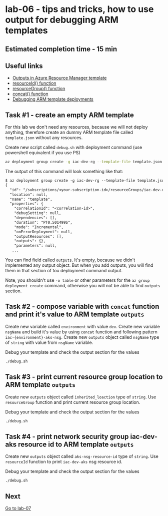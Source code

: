 # lab-06 - tips and tricks, how to use output for debugging ARM templates

## Estimated completion time - 15 min

## Useful links

* [Outputs in Azure Resource Manager template](https://docs.microsoft.com/en-us/azure/azure-resource-manager/templates/template-outputs?tabs=azure-cli)
* [resourceId() function](https://docs.microsoft.com/en-us/azure/azure-resource-manager/templates/template-functions-resource#resourceid)
* [resourceGroup() function](https://docs.microsoft.com/en-us/azure/azure-resource-manager/templates/template-functions-resource#resourcegroup)
* [concat() function](https://docs.microsoft.com/en-us/azure/azure-resource-manager/templates/template-functions-string#concat)
* [Debugging ARM template deployments](https://azure.microsoft.com/nb-no/blog/debugging-arm-template-deployments/)

## Task #1 - create an empty ARM template

For this lab we don't need any resources, because we will not deploy anything, therefore create an dummy ARM template file called `template.json` without any resources.

Create new script called `debug.sh` with deployment command
(use powershell equivalent if you use PS)

```bash
az deployment group create -g iac-dev-rg --template-file template.json --verbose
```

The output of this command will look something like that:

```txt
$ az deployment group create -g iac-dev-rg --template-file template.json
{
  "id": "/subscriptions/<your-subscription-id>/resourceGroups/iac-dev-rg/providers/Microsoft.Resources/deployments/template",
  "location": null,
  "name": "template",
  "properties": {
    "correlationId": "<correlation-id>",
    "debugSetting": null,
    "dependencies": [],
    "duration": "PT0.501499S",
    "mode": "Incremental",
    "onErrorDeployment": null,
    "outputResources": [],
    "outputs": {},
    "parameters": null,
   ...
```

You can find field called `outputs`. It's empty, because we didn't implemented any output object. But when you add outputs, you will find them in that section of tou deployment command output.

Note, you shouldn't use `-o table` or other parameters for the `az group deployment create` command, otherwise you will not be able to find `outputs` section.

## Task #2 - compose variable with `concat` function and print it's value to ARM template `outputs`

Create new variable called `environment` with value `dev`. Create new variable `nsgName` and build it's value by using `concat` function and following pattern `iac-{environment}-aks-nsg`. Create new `outputs` object called `nsgName` type of `string` with value from `nsgName` variable.

Debug your template and check the output section for the values

```bash
./debug.sh
```

## Task #3 - print current resource group location to ARM template `outputs`

Create new `outputs` object called `inherited_loaction` type of `string`. Use `resourceGroup` function and print current resource group location.

Debug your template and check the output section for the values

```bash
./debug.sh
```

## Task #4 - print network security group iac-dev-aks resource id to ARM template `outputs`

Create new `outputs` object called `aks-nsg-resource-id` type of `string`. Use `resourceId` function to print `iac-dev-aks` nsg resource id.

Debug your template and check the output section for the values

```bash
./debug.sh
```

## Next

[Go to lab-07](../lab-07/readme.md)
